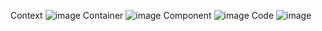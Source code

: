 Context
![image](https://user-images.githubusercontent.com/27637182/182039042-8a695898-70db-4d73-989e-07a56a7f7909.png)
Container
![image](https://user-images.githubusercontent.com/27637182/182039105-257c7a6b-b86a-49c7-b9f3-f30e6658e3ed.png)
Component
![image](https://user-images.githubusercontent.com/27637182/182039149-f205a954-197a-42f3-b585-3d0f575db1f2.png)
Code
![image](https://user-images.githubusercontent.com/27637182/182039368-c12eacb9-99fc-43cf-b6cc-2eea14032a1d.png)

